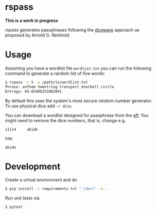 # rspass

**This is a work in progress**

*rspass* generates passphrases following the
[diceware](https://theworld.com/~reinhold/diceware.html) approach as proposed by Arnold
G. Reinhold.

# Usage

Assuming you have a wordlist file `wordlist.txt` you can run the following command to
generate a random list of five words:

```bash
$ rspass -c 5 -w /path/to/wordlist.txt
Phrase: anthem hamstring transport doorbell circle
Entropy: 64.62406251802891
```

By default this uses the system's most secure random number generator. To use physical dice add `-r dice`.

You can download a wordlist designed for passphrase from the
[eff](https://theworld.com/~reinhold/diceware.html). You might need to remove the dice
numbers, that is, change e.g.

```
11114     abide
```

into

```
abide
```

# Development
Create a virtual environment and do

```bash
$ pip install -r requirements.txt ".[dev]" -e .
```

Run unit tests via

```bash
$ pytest
```
